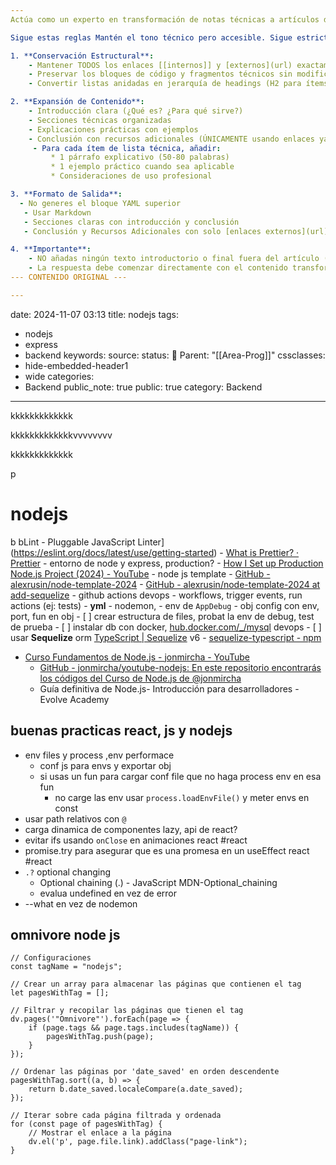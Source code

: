 ```yaml
---
Actúa como un experto en transformación de notas técnicas a artículos de blog. 

Sigue estas reglas Mantén el tono técnico pero accesible. Sigue estrictamente las reglas: 

1. **Conservación Estructural**: 
    - Mantener TODOS los enlaces [[internos]] y [externos](url) exactamente como están 
    - Preservar los bloques de código y fragmentos técnicos sin modificación 
    - Convertir listas anidadas en jerarquía de headings (H2 para ítems principales, H3 para sub-ítems) 

2. **Expansión de Contenido**:
	- Introducción clara (¿Qué es? ¿Para qué sirve?)
    - Secciones técnicas organizadas
    - Explicaciones prácticas con ejemplos
    - Conclusión con recursos adicionales (ÚNICAMENTE usando enlaces ya presentes en el contenido original)
     - Para cada ítem de lista técnica, añadir:
	     * 1 párrafo explicativo (50-80 palabras)
	     * 1 ejemplo práctico cuando sea aplicable
	     * Consideraciones de uso profesional

3. **Formato de Salida**:
  - No generes el bloque YAML superior 
   - Usar Markdown 
   - Secciones claras con introducción y conclusión
   - Conclusión y Recursos Adicionales con solo [enlaces externos](url) existentes

4. **Importante**:  
    - NO añadas ningún texto introductorio o final fuera del artículo (como "Aquí tienes el artículo..." o "A continuación...")  
    - La respuesta debe comenzar directamente con el contenido transformado en formato Markdown
--- CONTENIDO ORIGINAL ---

---
```

date: 2024-11-07 03:13
title: nodejs
tags:
  - nodejs
  - express
  - backend
keywords: 
source: 
status: 📌
Parent: "[[Area-Prog]]"
cssclasses:
  - hide-embedded-header1
  - wide
categories:
  - Backend
public_note: true
public: true
category: Backend
---

kkkkkkkkkkkkk

kkkkkkkkkkkkkvvvvvvvv


kkkkkkkkkkkkk



p
# nodejs
b
bLint - Pluggable JavaScript Linter](https://eslint.org/docs/latest/use/getting-started) 
	- [What is Prettier? · Prettier](https://prettier.io/docs/en/) 
	- entorno de node y express, production?
		- [How I Set up Production Node.js Project (2024) - YouTube](https://youtu.be/GTDYsV5pyZU) 
		- node js template
		- [GitHub - alexrusin/node-template-2024](https://github.com/alexrusin/node-template-2024) 
		- [GitHub - alexrusin/node-template-2024 at add-sequelize](https://github.com/alexrusin/node-template-2024/tree/add-sequelize) 
	- github actions devops
		- workflows, trigger events, run actions (ej: tests)
		- **yml**
	- nodemon, 
	- env de ``AppDebug``
	- obj config con env, port, fun en obj
	- [ ] crear estructura de files, probat la env de debug, test de prueba
	- [ ] instalar db con docker, [hub.docker.com/\_/mysql](https://hub.docker.com/_/mysql) devops
	- [ ] usar **Sequelize** orm [TypeScript | Sequelize](https://sequelize.org/docs/v6/other-topics/typescript/) v6
		- [sequelize-typescript - npm](https://www.npmjs.com/package/sequelize-typescript) 
- [Curso Fundamentos de Node.js - jonmircha - YouTube](https://youtu.be/0f26_Enlv38)
	- [GitHub - jonmircha/youtube-nodejs: En este repositorio encontrarás los códigos del Curso de Node.js de @jonmircha](https://github.com/jonmircha/youtube-nodejs) 
	- Guía definitiva de Node.js- Introducción para desarrolladores - Evolve Academy
## buenas practicas react, js y nodejs
- env files y process ,env performace
	- conf js para envs y exportar obj
	- si usas un fun para cargar conf file que no haga process env en esa fun
		- no carge las env usar  ``process.loadEnvFile()`` y meter envs en const
- usar path relativos con `@`
- carga dinamica de componentes lazy, api de react?
- evitar ifs usando `onClose` en animaciones react  #react 
- promise.try para asegurar que es una promesa en un useEffect react #react
- `.?` optional changing
	- Optional chaining (.) - JavaScript  MDN-Optional_chaining 
	- evalua undefined en vez de error
- --what en vez de nodemon
## omnivore node js
```dataviewjs
// Configuraciones
const tagName = "nodejs";

// Crear un array para almacenar las páginas que contienen el tag
let pagesWithTag = [];

// Filtrar y recopilar las páginas que tienen el tag
dv.pages('"Omnivore"').forEach(page => {
    if (page.tags && page.tags.includes(tagName)) {
        pagesWithTag.push(page);
    }
});

// Ordenar las páginas por 'date_saved' en orden descendente
pagesWithTag.sort((a, b) => {
    return b.date_saved.localeCompare(a.date_saved);
});

// Iterar sobre cada página filtrada y ordenada
for (const page of pagesWithTag) {
    // Mostrar el enlace a la página
    dv.el('p', page.file.link).addClass("page-link");
}

```



